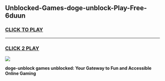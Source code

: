 
## Unblocked-Games-doge-unblock-Play-Free-6duun
<h3>
<a href="https://premium76.site?title=doge-unblock&ref=18A1">CLICK TO PLAY</a></h3>
<hr>

<h3>
<a href="https://premium76.site?title=doge-unblock&ref=18A1">CLICK 2 PLAY</a>
  
</h3>

<a href="https://premium76.site?title=doge-unblock&ref=18A1"><img src="https://clearcache.store/games.png"></a>


**doge-unblock games unblocked: Your Gateway to Fun and Accessible Online Gaming**
